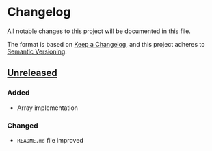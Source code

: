 # Changelog

All notable changes to this project will be documented in this file.

The format is based on [Keep a Changelog](https://keepachangelog.com/en/1.1.0/),
and this project adheres to [Semantic Versioning](https://semver.org/spec/v2.0.0.html).

<!--
## [Unreleased]
## [VERSION] - YYYY-MM-DD
### Added
### Changed
### Deprecated
### Removed
### Fixed
### Security
-->

## [Unreleased]

### Added

- Array implementation

### Changed

- `README.md` file improved

<!--
## [0.0.1] - 2014-05-31

### Added

- This CHANGELOG file to hopefully serve as an evolving example of a
  standardized open source project CHANGELOG.
- CNAME file to enable GitHub Pages custom domain.
- README now contains answers to common questions about CHANGELOGs.
- Good examples and basic guidelines, including proper date formatting.
- Counter-examples: "What makes unicorns cry?".
-->

[unreleased]: https://codeberg.org/09CrisGui01/VZL/compare/HEAD...HEAD
<!--
[0.0.3]: https://github.com/olivierlacan/keep-a-changelog/compare/v0.0.2...v0.0.3
[0.0.2]: https://github.com/olivierlacan/keep-a-changelog/compare/v0.0.1...v0.0.2
[0.0.1]: https://github.com/olivierlacan/keep-a-changelog/releases/tag/v0.0.1
-->
